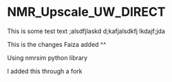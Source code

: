 
# NMR_Upscale_UW_DIRECT

This is some test text
;alsdfjlaskd
d;kafjalsdkfj
lkdajf;jda

This is the changes Faiza added ^^


Using nmrsim python library


I added this through a fork 
